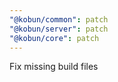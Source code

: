 ```yaml
---
"@kobun/common": patch
"@kobun/server": patch
"@kobun/core": patch
---
```


Fix missing build files
